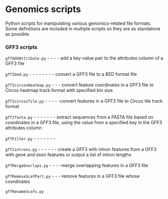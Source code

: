 # Genomics scripts
Python scripts for manipulating various genomics-related file formats. \
Some definitions are included in multiple scripts so they are as standalone
as possible.


### GFF3 scripts
`gffAddAttribute.py` - - - - add a key-value pair to the attributes column of a GFF3 file \
\
`gff2bed.py` - - - - - - - - convert a GFF3 file to a BED format file \
\
`gff2circosHeatmap.py` - - - convert feature coordinates in a GFF3 file to Circos heatmap track format with specified bin size \
\
`gff2circosTile.py` - - - - -convert features in a GFF3 file to Circos tile track format \
\
`gff2fasta.py` - - - - - - - extract sequences from a FASTA file based on coordinates in a GFF3 file, using the value from a specified key in the GFF3 attributes column \
\
`gffFilter.py` - - - - - - - \
\
`gff2introns.py` - - - - - - create a GFF3 with intron features from a GFF3 with gene and exon features or output a list of intron lengths \
\
`gffMergeOverlaps.py` - - - -merge overlapping features in a GFF3 file \
\
`gffRemoveScafPart.py` - - - remove features in a GFF3 file whose coordinates \
\
`gffRenameScafs.py`
